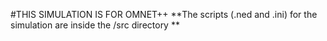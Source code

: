 #THIS SIMULATION IS FOR OMNET++
**The scripts (.ned and .ini) for the simulation are inside the /src directory **
